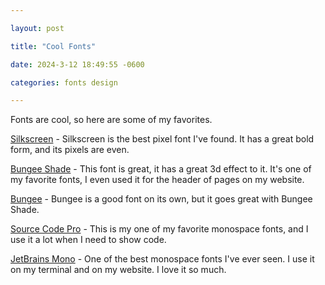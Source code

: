```yaml
---

layout: post

title: "Cool Fonts"

date: 2024-3-12 18:49:55 -0600

categories: fonts design

---
```

Fonts are cool, so here are some of my favorites.

[Silkscreen](https://fonts.google.com/specimen/Silkscreen) - Silkscreen is the best pixel font I've found. It has a great bold form, and its pixels are even.

[Bungee Shade](https://fonts.google.com/specimen/Bungee+Shade) - This font is great, it has a great 3d effect to it. It's one of my favorite fonts, I even used it for the header of pages on my website.

[Bungee](https://fonts.google.com/specimen/Bungee) - Bungee is a good font on its own, but it goes great with Bungee Shade.

[Source Code Pro](https://fonts.google.com/specimen/Source+Code+Pro) - This is my one of my favorite monospace fonts, and I use it a lot when I need to show code.

[JetBrains Mono](https://fonts.google.com/specimen/JetBrains+Mono) - One of the best monospace fonts I've ever seen. I use it on my terminal and on my website. I love it so much.
